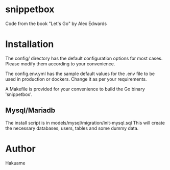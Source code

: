 # snippetbox
Code from the book "Let's Go" by Alex Edwards

# Installation

The config/ directory has the default configuration options for most cases. Please modify them 
according to your convenience.

The config.env.yml has the sample default values for the .env file to be used in production or dockers.
Change it as per your requirements.

A Makefile is provided for your convenience to build the Go binary 'snippetbox'.



## Mysql/Mariadb
The install script is in models/mysql/migration/init-mysql.sql
This will create the necessary databases, users, tables and some dummy data.


# Author
Hakuame

